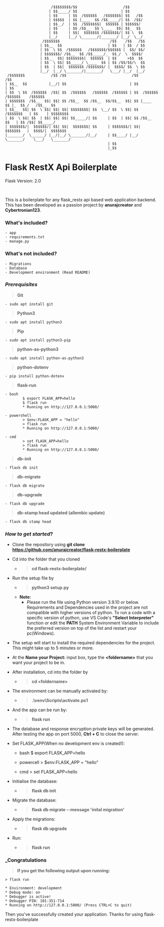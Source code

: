                          /$$$$$$$$/$$                     /$$                                  
                        | $$_____/ $$                    | $$                                  
                        | $$     | $$  /$$$$$$   /$$$$$$$| $$   /$$                            
                        | $$$$$  | $$ |____  $$ /$$_____/| $$  /$$/                            
                        | $$__/  | $$  /$$$$$$$|  $$$$$$ | $$$$$$/                             
                        | $$     | $$ /$$__  $$ \____  $$| $$_  $$                             
                        | $$     | $$|  $$$$$$$ /$$$$$$$/| $$ \  $$                            
                        |__/     |__/ \_______/|_______/ |__/  \__/                            
                     /$$$$$$$                       /$$    /$$   /$$                       
                    | $$__  $$                     | $$   | $$  / $$                       
                    | $$  \ $$  /$$$$$$   /$$$$$$$/$$$$$$ |  $$/ $$/                       
                    | $$$$$$$/ /$$__  $$ /$$_____/_  $$_/  \  $$$$/                        
                    | $$__  $$| $$$$$$$$|  $$$$$$  | $$     >$$  $$                        
                    | $$  \ $$| $$_____/ \____  $$ | $$ /$$/$$/\  $$                       
                    | $$  | $$|  $$$$$$$ /$$$$$$$/ |  $$$$/ $$  \ $$                       
                    |__/  |__/ \_______/|_______/   \___/ |__/  |__/                       
     /$$$$$$$            /$$ /$$                              /$$              /$$               
    | $$__  $$          |__/| $$                             | $$             | $$                
    | $$  \ $$  /$$$$$$  /$$| $$  /$$$$$$   /$$$$$$  /$$$$$$ | $$  /$$$$$$   /$$$$$$    /$$$$$$    
    | $$$$$$$  /$$__  $$| $$| $$ /$$__  $$ /$$__  $$/$$__  $$| $$ |____  $$ |_  $$_/   /$$__  $$ 
    | $$__  $$| $$  \ $$| $$| $$| $$$$$$$$| $$  \__/ $$  \ $$| $$  /$$$$$$$   | $$    | $$$$$$$$  
    | $$  \ $$| $$  | $$| $$| $$| $$_____/| $$     | $$  | $$| $$ /$$__  $$   | $$ /$$| $$_____/  
    | $$$$$$$/|  $$$$$$/| $$| $$|  $$$$$$$| $$     | $$$$$$$/| $$|  $$$$$$$   |  $$$$/|  $$$$$$$   
    |_______/  \______/ |__/|__/ \_______/|__/     | $$____/ |__/ \_______/    \___/   \_______/ 
                                                   | $$
                                                   |_$$                                                
# Flask RestX Api Boilerplate
Flask Version: 2.0  
  
&nbsp;  

This is a boilerplate for any flask_restx api based web application backend. This has been developed as a passion project by **anurajcreator** and **Cybertronian123**.  


### What's included?  
    - app
    - requirements.txt
    - manage.py

### What's not included?
    - Migrations
    - Database
    - Development environment (Read README)


### **_Prerequisites_**
>**Git**  

    - sudo apt install git  

>**Python3**  

    - sudo apt install python3  
  

>**Pip**  

    - sudo apt install python3-pip  

>**python-as-python3**  

    - sudo apt install python-as-python3

>**python-dotenv**

    - pip install python-dotenv

>**flask-run**

    - bash
            $ export FLASK_APP=hello
            $ flask run
            * Running on http://127.0.0.1:5000/
    
    - powershell
            > $env:FLASK_APP = "hello"
            > flask run
            * Running on http://127.0.0.1:5000/
    
    - cmd  
            > set FLASK_APP=hello
            > flask run
            * Running on http://127.0.0.1:5000/

>**db-init**

    - flask db init

>**db-migrate**

    - flask db migrate

>**db-upgrade**

    - flask db upgrade
    
>**db-stamp head updated (allembic update)**
  
    - flask db stamp head


### _How to get started_?  
- Clone the repository using **git clone https://github.com/anurajcreator/flask-restx-boilerplate**
- Cd into the folder that you cloned 
    - >**cd flask-restx-boilerplate/**
- Run the setup file by
    - >**python3 setup.py**
    - **Note:**
        - Please run the file using Python version 3.9.10 or below. Requirements and Dependencies used in the project are not compatible with higher versions of python. To run a code with a specific version of python, use VS Code's **"Select Interpreter"** function or edit the **PATH** System Environment Variable to include the preferred version on top of the list and restart your pc(Windows).

- The setup will start to install the required dependencies for the project. This might take up to 5 minutes or more.

- At the __Name your Project:__ input box, type the **\<foldername\>** that you want your project to be in.

- After installation, cd into the folder by
    - > **cd \<foldername\>**

- The environment can be manually activated by:

    - > **.\venv\Scripts\activate.ps1**

- And the app can be run by:

    - > **flask run**

- The database and response encryption private keys will be generated. After testing the app on port 5000, **Ctrl + C** to close the server.

- Set FLASK_APP(When no development env is created!): 
    - bash
            $ export FLASK_APP=hello
    
    - powercell
            > $env:FLASK_APP = "hello"
    
    - cmd
            > set FLASK_APP=hello
    
- Initialise the database: 
    - > **flask db init**
- Migrate the database:
    - >  **flask db migrate --message 'inital migration'**
- Apply the migrations: 
    - > **flask db upgrade**
- Run: 
    - > **flask run**


### _Congratulations

> **If you get the following output upon running:**

    > flask run

    * Environment: development
    * Debug mode: on
    * Debugger is active!
    * Debugger PIN: 101-351-714
    * Running on http://127.0.0.1:5000/ (Press CTRL+C to quit)


Then you've successfully created your application. Thanks for using flask-restx-boilerplate



